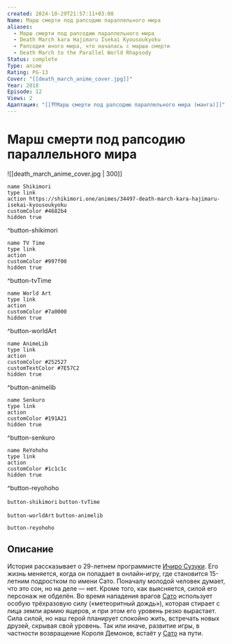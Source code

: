 ```yaml
---
created: 2024-10-29T21:57:11+03:00
Name: Марш смерти под рапсодию параллельного мира
aliases:
  - Марш смерти под рапсодию параллельного мира
  - Death March kara Hajimaru Isekai Kyousoukyoku
  - Рапсодия иного мира, что началась с марша смерти
  - Death March to the Parallel World Rhapsody
Status: complete
Type: anime
Rating: PG-13
Cover: "[[death_march_anime_cover.jpg]]"
Year: 2018
Episode: 12
Views: 2
Адаптация: "[[⛩️Марш смерти под рапсодию параллельного мира (манга)]]"
---
```


# Марш смерти под рапсодию параллельного мира

![[death_march_anime_cover.jpg | 300]]

```button
name Shikimori
type link
action https://shikimori.one/animes/34497-death-march-kara-hajimaru-isekai-kyousoukyoku
customColor #4682b4
hidden true
```
^button-shikimori

```button
name TV Time
type link
action 
customColor #997f00
hidden true
```
^button-tvTime

```button
name World Art
type link
action 
customColor #7a0000
hidden true
```
^button-worldArt

```button
name AnimeLib
type link
action 
customColor #252527
customTextColor #7E57C2
hidden true
```
^button-animelib

```button
name Senkuro
type link
action 
customColor #191A21
hidden true
```
^button-senkuro

```button
name ReYohoho
type link
action 
customColor #1c1c1c
hidden true
```
^button-reyohoho



`button-shikimori` `button-tvTime`

`button-worldArt` `button-animelib`

`button-reyohoho`

## Описание

История рассказывает о 29-летнем программисте [Ичиро Сузуки](https://shikimori.one/characters/124517-ichirou-suzuki). Его жизнь меняется, когда он попадает в онлайн-игру, где становится 15-летним подростком по имени Сато. Поначалу молодой человек думает, что это сон, но на деле — нет. Кроме того, как выясняется, силой его персонаж не обделён. Во время нападения врагов [Сато](https://shikimori.one/characters/124517-ichirou-suzuki) использует особую трёхразовую силу («метеоритный дождь»), которая стирает с лица земли армию ящеров, и при этом его уровень резко вырастает. Сила силой, но наш герой планирует спокойно жить, встречать новых друзей, скрывая свой уровень. Так или иначе, развитие игры, в частности возвращение Короля Демонов, встаёт у [Сато](https://shikimori.one/characters/124517-ichirou-suzuki) на пути.
